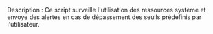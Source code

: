 Description : Ce script surveille l'utilisation des ressources système et envoye des alertes en cas de dépassement des seuils prédefinis par l'utilisateur.
